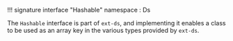!!! signature interface "Hashable"
    namespace
    :   Ds

The `Hashable` interface is part of `ext-ds`, and implementing it enables a class to be used as an array key in the various types provided by `ext-ds`.